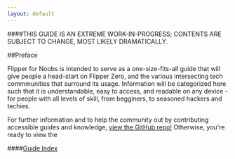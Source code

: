 ```yaml
---
layout: default
---
```


####THIS GUIDE IS AN EXTREME WORK-IN-PROGRESS; CONTENTS ARE SUBJECT TO CHANGE, MOST LIKELY DRAMATICALLY.

##Preface

Flipper for Noobs is intended to serve as a one-size-fits-all guide that will give people a head-start on Flipper Zero, and the various intersecting tech commmunities that surround its usage. Information will be categorized here such that it is understandable, easy to access, and readable on any device - for people with all levels of skill, from begginers, to seasoned hackers and techies.

For further information and to help the community out by contributing accessible guides and knowledge, [view the GitHub repo!](https://github.com/peznetworks/flipper-noob-guide) Otherwise, you're ready to view the

####[Guide Index](/guide)

